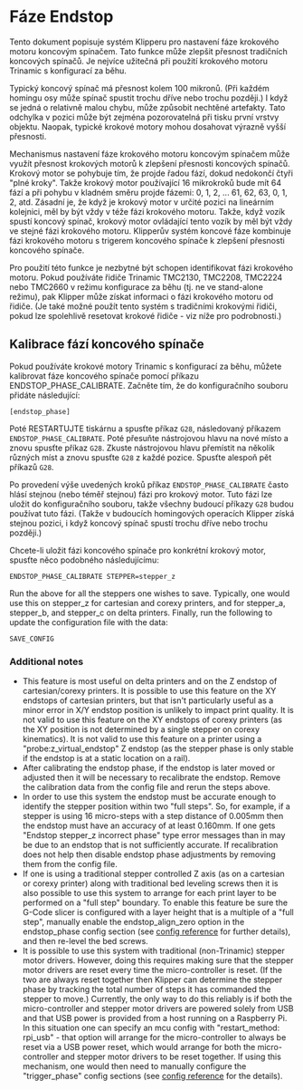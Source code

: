 # Fáze Endstop

Tento dokument popisuje systém Klipperu pro nastavení fáze krokového motoru koncovým spínačem. Tato funkce může zlepšit přesnost tradičních koncových spínačů. Je nejvíce užitečná při použití krokového motoru Trinamic s konfigurací za běhu.

Typický koncový spínač má přesnost kolem 100 mikronů. (Při každém homingu osy může spínač spustit trochu dříve nebo trochu později.) I když se jedná o relativně malou chybu, může způsobit nechtěné artefakty. Tato odchylka v pozici může být zejména pozorovatelná při tisku první vrstvy objektu. Naopak, typické krokové motory mohou dosahovat výrazně vyšší přesnosti.

Mechanismus nastavení fáze krokového motoru koncovým spínačem může využít přesnost krokových motorů k zlepšení přesnosti koncových spínačů. Krokový motor se pohybuje tím, že projde řadou fází, dokud nedokončí čtyři "plné kroky". Takže krokový motor používající 16 mikrokroků bude mít 64 fází a při pohybu v kladném směru projde fázemi: 0, 1, 2, ... 61, 62, 63, 0, 1, 2, atd. Zásadní je, že když je krokový motor v určité pozici na lineárním kolejnici, měl by být vždy v téže fázi krokového motoru. Takže, když vozík spustí koncový spínač, krokový motor ovládající tento vozík by měl být vždy ve stejné fázi krokového motoru. Klipperův systém koncové fáze kombinuje fázi krokového motoru s trigerem koncového spínače k zlepšení přesnosti koncového spínače.

Pro použití této funkce je nezbytné být schopen identifikovat fázi krokového motoru. Pokud používáte řidiče Trinamic TMC2130, TMC2208, TMC2224 nebo TMC2660 v režimu konfigurace za běhu (tj. ne ve stand-alone režimu), pak Klipper může získat informaci o fázi krokového motoru od řidiče. (Je také možné použít tento systém s tradičními krokovými řidiči, pokud lze spolehlivě resetovat krokové řidiče - viz níže pro podrobnosti.)

## Kalibrace fází koncového spínače

Pokud používáte krokové motory Trinamic s konfigurací za běhu, můžete kalibrovat fáze koncového spínače pomocí příkazu ENDSTOP_PHASE_CALIBRATE. Začněte tím, že do konfiguračního souboru přidáte následující:

```
[endstop_phase]
```

Poté RESTARTUJTE tiskárnu a spusťte příkaz `G28`, následovaný příkazem `ENDSTOP_PHASE_CALIBRATE`. Poté přesuňte nástrojovou hlavu na nové místo a znovu spusťte příkaz `G28`. Zkuste nástrojovou hlavu přemístit na několik různých míst a znovu spusťte `G28` z každé pozice. Spusťte alespoň pět příkazů `G28`.

Po provedení výše uvedených kroků příkaz `ENDSTOP_PHASE_CALIBRATE` často hlásí stejnou (nebo téměř stejnou) fázi pro krokový motor. Tuto fázi lze uložit do konfiguračního souboru, takže všechny budoucí příkazy `G28` budou používat tuto fázi. (Takže v budoucích homingových operacích Klipper získá stejnou pozici, i když koncový spínač spustí trochu dříve nebo trochu později.)

Chcete-li uložit fázi koncového spínače pro konkrétní krokový motor, spusťte něco podobného následujícímu:

```
ENDSTOP_PHASE_CALIBRATE STEPPER=stepper_z
```

Run the above for all the steppers one wishes to save. Typically, one would use this on stepper_z for cartesian and corexy printers, and for stepper_a, stepper_b, and stepper_c on delta printers. Finally, run the following to update the configuration file with the data:

```
SAVE_CONFIG
```

### Additional notes

* This feature is most useful on delta printers and on the Z endstop of cartesian/corexy printers. It is possible to use this feature on the XY endstops of cartesian printers, but that isn't particularly useful as a minor error in X/Y endstop position is unlikely to impact print quality. It is not valid to use this feature on the XY endstops of corexy printers (as the XY position is not determined by a single stepper on corexy kinematics). It is not valid to use this feature on a printer using a "probe:z_virtual_endstop" Z endstop (as the stepper phase is only stable if the endstop is at a static location on a rail).
* After calibrating the endstop phase, if the endstop is later moved or adjusted then it will be necessary to recalibrate the endstop. Remove the calibration data from the config file and rerun the steps above.
* In order to use this system the endstop must be accurate enough to identify the stepper position within two "full steps". So, for example, if a stepper is using 16 micro-steps with a step distance of 0.005mm then the endstop must have an accuracy of at least 0.160mm. If one gets "Endstop stepper_z incorrect phase" type error messages than in may be due to an endstop that is not sufficiently accurate. If recalibration does not help then disable endstop phase adjustments by removing them from the config file.
* If one is using a traditional stepper controlled Z axis (as on a cartesian or corexy printer) along with traditional bed leveling screws then it is also possible to use this system to arrange for each print layer to be performed on a "full step" boundary. To enable this feature be sure the G-Code slicer is configured with a layer height that is a multiple of a "full step", manually enable the endstop_align_zero option in the endstop_phase config section (see [config reference](Config_Reference.md#endstop_phase) for further details), and then re-level the bed screws.
* It is possible to use this system with traditional (non-Trinamic) stepper motor drivers. However, doing this requires making sure that the stepper motor drivers are reset every time the micro-controller is reset. (If the two are always reset together then Klipper can determine the stepper phase by tracking the total number of steps it has commanded the stepper to move.) Currently, the only way to do this reliably is if both the micro-controller and stepper motor drivers are powered solely from USB and that USB power is provided from a host running on a Raspberry Pi. In this situation one can specify an mcu config with "restart_method: rpi_usb" - that option will arrange for the micro-controller to always be reset via a USB power reset, which would arrange for both the micro-controller and stepper motor drivers to be reset together. If using this mechanism, one would then need to manually configure the "trigger_phase" config sections (see [config reference](Config_Reference.md#endstop_phase) for the details).
